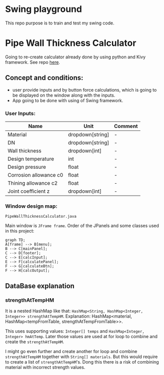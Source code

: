 # Swing playground
This repo purpose is to train and test my swing code.


# Pipe Wall Thickness Calculator

Going to re-create calculator already done by using python and Kivy framework. 
See repo [here](https://github.com/h4sski-programming/pipe_wall_thickness_calculator).

## Concept and conditions:

- user provide inputs and by button force calculations, 
which is going to be displayed on the window along with the inputs.
- App going to be done with using of Swing framework.


### User Inputs:

Name                    | Unit             | Comment
----                    |------------------| -------
Material                | dropdown[string] | -
DN                      | dropdown[string] | -
Wall thickness          | dropdown[int]    | -
Design temperature      | int              | -
Design pressure         | float            | -
Corrosion allowance c0  | float            | -
Thining allowance c2    | float            | -
Joint coefficient z     | dropdown[int]    | -


### Window design map:

`PipeWallThicknessCalculator.java`

Main window is `JFrame frame`.
Order of the JPanels and some classes used in this project:

```mermaid
graph TD;
A[frame] --> B[menu];
B --> C[mainPanel];
C --> D[footer];
C --> E[calcInput];
E --> F[calculatePanel];
F --> G[calculateBtn];
F --> H[calcOutput];
```


## DataBase explanation

### strengthAtTempHM

It is a nested HashMap like that: `HashMap<String, HashMap<Integer, Integer>> strengthAtTempHM`.
Explanation: HashMap<material, HashMap<tempFromTable, strengthAtTempFromTable>>.

This uses supporting values: `Integer[] temps` and `HashMap<Integer, Integer> hmAtTemp`. 
Later those values are used at for loop to combine and create the `strengthAtTempHM`.

I might go even further and create another for loop and combine `strengthAtTempHM` together with `String[] materials`.
But this would require to create a list of `strengthAtTempHM`'s.
Dong this there is a risk of combining material with incorrect strength values.